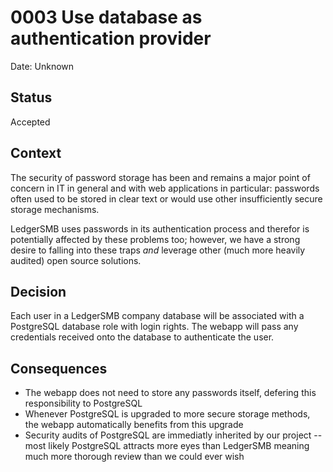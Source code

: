 # 0003 Use database as authentication provider

Date: Unknown

## Status

Accepted

## Context

The security of password storage has been and remains a major point of
concern in IT in general and with web applications in particular:
passwords often used to be stored in clear text or would use other
insufficiently secure storage mechanisms.

LedgerSMB uses passwords in its authentication process and therefor is
potentially affected by these problems too; however, we have a strong
desire to falling into these traps *and* leverage other (much more
heavily audited) open source solutions.

## Decision

Each user in a LedgerSMB company database will be associated with a
PostgreSQL database role with login rights.  The webapp will pass any
credentials received onto the database to authenticate the user.

## Consequences

- The webapp does not need to store any passwords itself, defering
  this responsibility to PostgreSQL
- Whenever PostgreSQL is upgraded to more secure storage methods,
  the webapp automatically benefits from this upgrade
- Security audits of PostgreSQL are immediatly inherited by our
  project -- most likely PostgreSQL attracts more eyes than LedgerSMB
  meaning much more thorough review than we could ever wish
